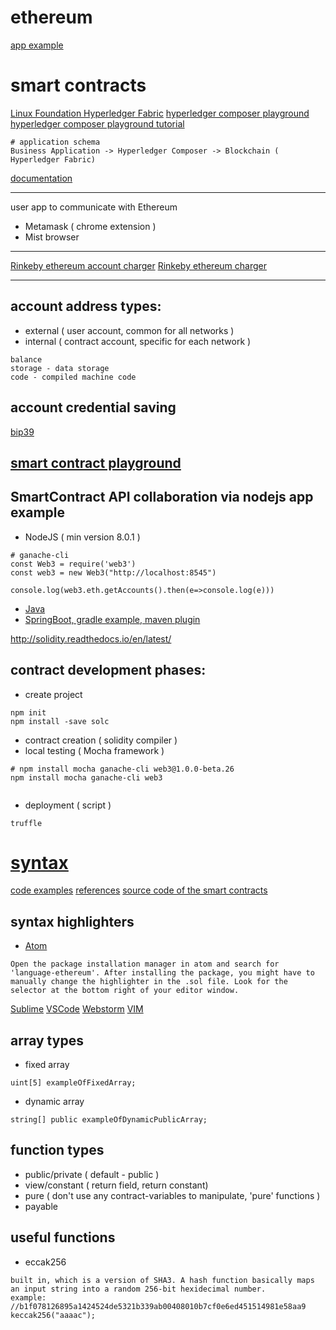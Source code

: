 # ethereum
[app example](https://github.com/StephenGrider/EthereumCasts)


# smart contracts
[Linux Foundation Hyperledger Fabric](https://www.hyperledger.org/projects/fabric)
[hyperledger composer playground](http://composer-playground.mybluemix.net/login)
[hyperledger composer playground tutorial](https://hyperledger.github.io/composer/latest/tutorials/playground-tutorial.html)
```
# application schema
Business Application -> Hyperledger Composer -> Blockchain ( Hyperledger Fabric)
```
[documentation](http://solidity.readthedocs.io/en/latest/)

---
user app to communicate with Ethereum
* Metamask ( chrome extension )
* Mist browser

---
[Rinkeby ethereum account charger](rinkeby-faucet.com)
[Rinkeby ethereum charger](https://faucet.rinkeby.io/)

---

## account address types:
* external ( user account, common for all networks )
* internal ( contract account, specific for each network )
```
balance
storage - data storage
code - compiled machine code 
```

## account credential saving
[bip39](https://iancoleman.io/bip39/)

## [smart contract playground](http://remix.ethereum.org)


## SmartContract API collaboration via nodejs app example
* NodeJS ( min version 8.0.1 )
```
# ganache-cli 
const Web3 = require('web3')
const web3 = new Web3("http://localhost:8545")

console.log(web3.eth.getAccounts().then(e=>console.log(e)))
```
* [Java](https://docs.web3j.io/getting_started.html)
* [SpringBoot, gradle example, maven plugin](https://github.com/web3j/)

http://solidity.readthedocs.io/en/latest/

## contract development phases:
* create project
```
npm init
npm install -save solc

```
* contract creation ( solidity compiler )
* local testing ( Mocha framework )
```
# npm install mocha ganache-cli web3@1.0.0-beta.26
npm install mocha ganache-cli web3
 
```
* deployment ( script )
```
truffle
```

# [syntax](http://solidity.readthedocs.io/en/latest/)
[code examples](https://solidity.readthedocs.io/en/latest/solidity-by-example.html)
[references](https://solidity.readthedocs.io/en/latest/solidity-in-depth.html)
[source code of the smart contracts](https://github.com/ethereum/solidity)

## syntax highlighters
* [Atom](https://atom.io/packages/language-ethereum)
```
Open the package installation manager in atom and search for 'language-ethereum'. After installing the package, you might have to manually change the highlighter in the .sol file. Look for the selector at the bottom right of your editor window.
```
[Sublime](https://packagecontrol.io/packages/Ethereum)
[VSCode](https://github.com/juanfranblanco/vscode-solidity)
[Webstorm](https://plugins.jetbrains.com/plugin/9475-intellij-solidity)
[VIM](https://github.com/tomlion/vim-solidity)

## array types
* fixed array
```
uint[5] exampleOfFixedArray;
```
* dynamic array
```
string[] public exampleOfDynamicPublicArray;
```

## function types
* public/private ( default - public )
* view/constant ( return field, return constant)
* pure ( don't use any contract-variables to manipulate, 'pure' functions  )
* payable 


## useful functions
* eccak256 
```
built in, which is a version of SHA3. A hash function basically maps an input string into a random 256-bit hexidecimal number.
example:
//b1f078126895a1424524de5321b339ab00408010b7cf0e6ed451514981e58aa9
keccak256("aaaac");
```
